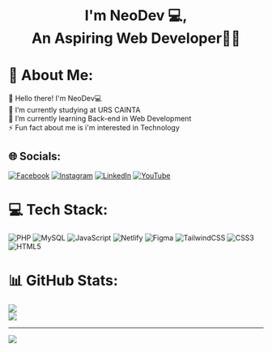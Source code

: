 <div align="center">
    <h1 style="font-weight: bold;">I'm NeoDev 💻,<br>An Aspiring Web Developer👨‍💻</br></h1>
</div>



  



# 💫 About Me:
👋 Hello there! I'm NeoDev💻<br>🔭 I’m currently studying at URS CAINTA<br>🌱 I’m currently learning Back-end in Web Development<br>⚡ Fun fact about me is i'm interested in Technology


## 🌐 Socials:
[![Facebook](https://img.shields.io/badge/Facebook-%231877F2.svg?logo=Facebook&logoColor=white)](https://facebook.com/https://www.facebook.com/justin.neobparlan) [![Instagram](https://img.shields.io/badge/Instagram-%23E4405F.svg?logo=Instagram&logoColor=white)](https://instagram.com/https://www.instagram.com/neobparlan/) [![LinkedIn](https://img.shields.io/badge/LinkedIn-%230077B5.svg?logo=linkedin&logoColor=white)](https://linkedin.com/in/https://www.linkedin.com/in/justdevv/) [![YouTube](https://img.shields.io/badge/YouTube-%23FF0000.svg?logo=YouTube&logoColor=white)](https://youtube.com/@https://www.youtube.com/channel/UCMEjaErft2xPzrV3UVamMqw) 

# 💻 Tech Stack:
![PHP](https://img.shields.io/badge/php-%23777BB4.svg?style=for-the-badge&logo=php&logoColor=white) ![MySQL](https://img.shields.io/badge/mysql-%2300000f.svg?style=for-the-badge&logo=mysql&logoColor=white) ![JavaScript](https://img.shields.io/badge/javascript-%23323330.svg?style=for-the-badge&logo=javascript&logoColor=%23F7DF1E) ![Netlify](https://img.shields.io/badge/netlify-%23000000.svg?style=for-the-badge&logo=netlify&logoColor=#00C7B7) ![Figma](https://img.shields.io/badge/figma-%23F24E1E.svg?style=for-the-badge&logo=figma&logoColor=white) ![TailwindCSS](https://img.shields.io/badge/tailwindcss-%2338B2AC.svg?style=for-the-badge&logo=tailwind-css&logoColor=white) ![CSS3](https://img.shields.io/badge/css3-%231572B6.svg?style=for-the-badge&logo=css3&logoColor=white) ![HTML5](https://img.shields.io/badge/html5-%23E34F26.svg?style=for-the-badge&logo=html5&logoColor=white)


# 📊 GitHub Stats:
![](https://github-readme-stats.vercel.app/api?username=neoB23&theme=dark&hide_border=false&include_all_commits=false&count_private=false)<br/>
![](https://github-readme-stats.vercel.app/api/top-langs/?username=neoB23&theme=dark&hide_border=false&include_all_commits=false&count_private=false&layout=compact)


---
[![](https://visitcount.itsvg.in/api?id=neoB23&icon=0&color=0)](https://visitcount.itsvg.in)


